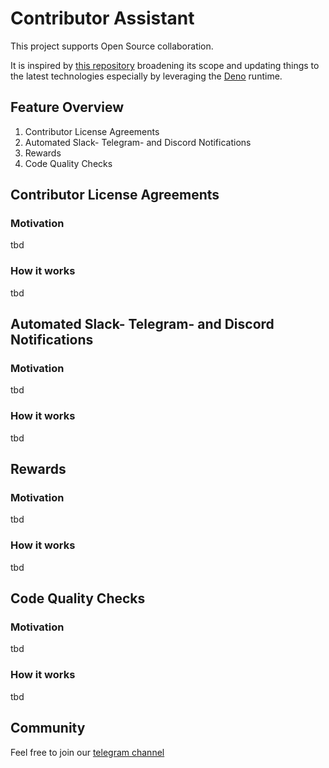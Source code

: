 # Contributor Assistant

This project supports Open Source collaboration.  

It is inspired by [this repository](https://github.com/cla-assistant/github-action) broadening its scope and updating things to the latest technologies especially by leveraging the [Deno](https://deno.land) runtime.

## Feature Overview
1. Contributor License Agreements
2. Automated Slack- Telegram- and Discord Notifications
3. Rewards
4. Code Quality Checks


## Contributor License Agreements
### Motivation
tbd
### How it works
tbd
## Automated Slack- Telegram- and Discord Notifications

### Motivation
tbd
### How it works
tbd
## Rewards
### Motivation
tbd
### How it works
tbd
## Code Quality Checks
### Motivation
tbd
### How it works
tbd
## Community
Feel free to join our [telegram channel](https://t.me/joinchat/5kLsF25XyJUxYjUy)

